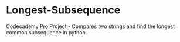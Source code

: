 # Longest-Subsequence
Codecademy Pro Project - Compares two strings and find the longest common subsequence in python.
